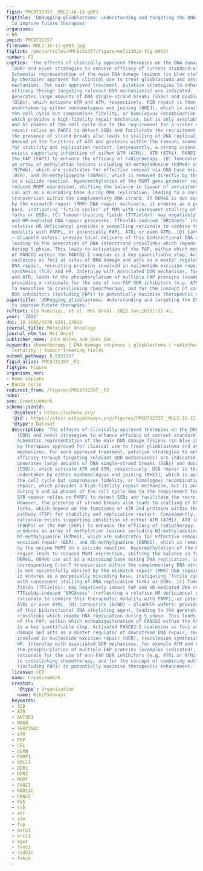 ```yaml
---
figid: PMC8732357__MOL2-16-11-g003
figtitle: 'DDRugging glioblastoma: understanding and targeting the DNA damage response
  to improve future therapies'
organisms:
- NA
pmcid: PMC8732357
filename: MOL2-16-11-g003.jpg
figlink: /pmc/articles/PMC8732357/figure/mol213020-fig-0002/
number: F2
caption: 'The effects of clinically approved therapies on the DNA damage response
  (DDR) and novel strategies to enhance efficacy of current standard‐of‐care treatments.
  Schematic representation of the main DNA damage lesions (in blue italic) induced
  by therapies approved for clinical use to treat glioblastoma and associated DDR
  mechanisms. For each approved treatment, putative strategies to enhance therapeutic
  efficacy through targeting relevant DDR mechanism(s) are indicated. (A) Radiotherapy:
  generates large amounts of DNA single‐strand breaks (SSBs) and double‐strand breaks
  (DSBs), which activate ATR and ATM, respectively. DSB repair is then predominantly
  undertaken by either nonhomologous end joining (NHEJ), which is available throughout
  the cell cycle but compromises fidelity, or homologous recombination (HR) DNA repair,
  which provides a high‐fidelity repair mechanism, but is only available during S
  and G2 phases of the cell cycle due to the requirement for a sister chromatid. SSB
  repair relies on PARP1 to detect SSBs and facilitate the recruitment of XRCC1. However,
  the presence of strand breaks also leads to stalling of DNA replication forks, which
  depend on the functions of ATR and proteins within the Fanconi anaemia pathway (FAP)
  for stability and replication restart. Consequently, a strong scientific rationale
  exists supporting inhibition of either ATM (ATMi), ATR (ATRi), PARP1 (PARPi) or
  the FAP (FAPi) to enhance the efficacy of radiotherapy. (B) Temozolomide: produces
  an array of methylation lesions including N3‐methyladenine (N3MeA) and N7‐methylguanine
  (N7MeG), which are substrates for effective removal via DNA base excision repair
  (BER), and O6‐methylguanine (O6MeG), which is removed directly by the enzyme MGMT
  in a suicide reaction. Hypermethylation of the MGMT gene promoter region leads to
  reduced MGMT expression, shifting the balance in favour of persistent O6MeG. O6MeG
  can act as a miscoding base during DNA replication, leading to a corresponding C‐to‐T
  transversion within the complementary DNA strand. If O6MeG is not successfully excised
  by the mismatch repair (MMR) DNA repair machinery, it endures as a perpetually miscoding
  base, instigating ‘futile cycles’ of MMR with consequent stalling of DNA replication
  forks or DSBs. (C) Tumour‐treating fields (TTFields): may negatively impact FAP
  and HR‐mediated DNA repair processes. TTFields‐induced ‘BRCAness’ (reflecting a
  relative HR deficiency) provides a compelling rationale to combine this therapeutic
  modality with PARPi, or potentially FAPi, ATRi or even ATMi. (D) Carmustine (BCNU)
  – Gliadel® wafers: provide local delivery of this bidirectional DNA alkylating agent,
  leading to the generation of DNA interstrand crosslinks which impede DNA replication
  during S phase. This leads to activation of the FAP, within which monoubiquitination
  of FANCD2 within the FANCD2‐I complex is a key quantifiable step. Activated FANCD2‐I
  coalesces as foci at sites of DNA damage and acts as a master regulator of downstream
  DNA repair, recruiting proteins involved in nucleotide excision repair (NER), translesion
  synthesis (TLS) and HR. Interplay with associated DDR mechanisms, for example ATM
  and ATR, leads to the phosphorylation of multiple FAP proteins (examples indicated),
  providing a rationale for the use of non‐FAP DDR inhibitors (e.g. ATRi or ATMi)
  to sensitise to crosslinking chemotherapy, and for the concept of combining multiple
  DDR inhibitors (including FAPi) to potentially maximise therapeutic enhancement.'
papertitle: 'DDRugging glioblastoma: understanding and targeting the DNA damage response
  to improve future therapies.'
reftext: Ola Rominiyi, et al. Mol Oncol. 2022 Jan;16(1):11-41.
year: '2022'
doi: 10.1002/1878-0261.13020
journal_title: Molecular Oncology
journal_nlm_ta: Mol Oncol
publisher_name: John Wiley and Sons Inc.
keywords: chemotherapy | DNA damage response | glioblastoma | radiotherapy | synthetic
  lethality | tumour‐treating fields
automl_pathway: 0.9331517
figid_alias: PMC8732357__F2
figtype: Figure
organisms_ner:
- Homo sapiens
- Danio rerio
redirect_from: /figures/PMC8732357__F2
ndex: ''
seo: CreativeWork
schema-jsonld:
  '@context': https://schema.org/
  '@id': https://pfocr.wikipathways.org/figures/PMC8732357__MOL2-16-11-g003.html
  '@type': Dataset
  description: 'The effects of clinically approved therapies on the DNA damage response
    (DDR) and novel strategies to enhance efficacy of current standard‐of‐care treatments.
    Schematic representation of the main DNA damage lesions (in blue italic) induced
    by therapies approved for clinical use to treat glioblastoma and associated DDR
    mechanisms. For each approved treatment, putative strategies to enhance therapeutic
    efficacy through targeting relevant DDR mechanism(s) are indicated. (A) Radiotherapy:
    generates large amounts of DNA single‐strand breaks (SSBs) and double‐strand breaks
    (DSBs), which activate ATR and ATM, respectively. DSB repair is then predominantly
    undertaken by either nonhomologous end joining (NHEJ), which is available throughout
    the cell cycle but compromises fidelity, or homologous recombination (HR) DNA
    repair, which provides a high‐fidelity repair mechanism, but is only available
    during S and G2 phases of the cell cycle due to the requirement for a sister chromatid.
    SSB repair relies on PARP1 to detect SSBs and facilitate the recruitment of XRCC1.
    However, the presence of strand breaks also leads to stalling of DNA replication
    forks, which depend on the functions of ATR and proteins within the Fanconi anaemia
    pathway (FAP) for stability and replication restart. Consequently, a strong scientific
    rationale exists supporting inhibition of either ATM (ATMi), ATR (ATRi), PARP1
    (PARPi) or the FAP (FAPi) to enhance the efficacy of radiotherapy. (B) Temozolomide:
    produces an array of methylation lesions including N3‐methyladenine (N3MeA) and
    N7‐methylguanine (N7MeG), which are substrates for effective removal via DNA base
    excision repair (BER), and O6‐methylguanine (O6MeG), which is removed directly
    by the enzyme MGMT in a suicide reaction. Hypermethylation of the MGMT gene promoter
    region leads to reduced MGMT expression, shifting the balance in favour of persistent
    O6MeG. O6MeG can act as a miscoding base during DNA replication, leading to a
    corresponding C‐to‐T transversion within the complementary DNA strand. If O6MeG
    is not successfully excised by the mismatch repair (MMR) DNA repair machinery,
    it endures as a perpetually miscoding base, instigating ‘futile cycles’ of MMR
    with consequent stalling of DNA replication forks or DSBs. (C) Tumour‐treating
    fields (TTFields): may negatively impact FAP and HR‐mediated DNA repair processes.
    TTFields‐induced ‘BRCAness’ (reflecting a relative HR deficiency) provides a compelling
    rationale to combine this therapeutic modality with PARPi, or potentially FAPi,
    ATRi or even ATMi. (D) Carmustine (BCNU) – Gliadel® wafers: provide local delivery
    of this bidirectional DNA alkylating agent, leading to the generation of DNA interstrand
    crosslinks which impede DNA replication during S phase. This leads to activation
    of the FAP, within which monoubiquitination of FANCD2 within the FANCD2‐I complex
    is a key quantifiable step. Activated FANCD2‐I coalesces as foci at sites of DNA
    damage and acts as a master regulator of downstream DNA repair, recruiting proteins
    involved in nucleotide excision repair (NER), translesion synthesis (TLS) and
    HR. Interplay with associated DDR mechanisms, for example ATM and ATR, leads to
    the phosphorylation of multiple FAP proteins (examples indicated), providing a
    rationale for the use of non‐FAP DDR inhibitors (e.g. ATRi or ATMi) to sensitise
    to crosslinking chemotherapy, and for the concept of combining multiple DDR inhibitors
    (including FAPi) to potentially maximise therapeutic enhancement.'
  license: CC0
  name: CreativeWork
  creator:
    '@type': Organization
    name: WikiPathways
  keywords:
  - SSB
  - ATR
  - ANTXR1
  - MMAB
  - SERPINA2
  - ATM
  - FAP
  - CEL
  - GLMN
  - PARP1
  - XRCC1
  - DDR1
  - DDR2
  - MGMT
  - FANCI
  - RAD51C
  - FANCE
  - FUS
  - ssb
  - atr
  - atm
  - fap
  - parp1
  - xrcc1
  - mgmt
  - fanci
  - rad51c
  - fance
---
```

